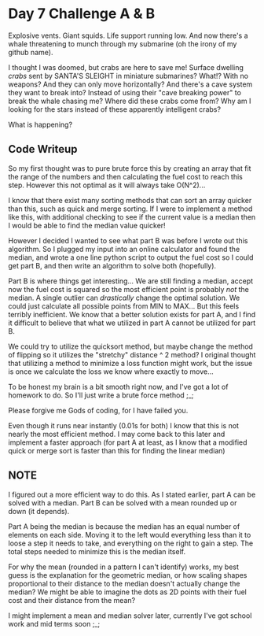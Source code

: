 # Day 7 Challenge A & B

Explosive vents. Giant squids. Life support running low. And now there's a whale threatening to munch through my submarine (oh the irony of my github name).

I thought I was doomed, but crabs are here to save me! Surface dwelling *crabs* sent by SANTA'S SLEIGHT in miniature submarines? What!? With no weapons? And they can only move horizontally? And there's a cave system they want to break into? Instead of using their "cave breaking power" to break the whale chasing me? Where did these crabs come from? Why am I looking for the stars instead of these apparently intelligent crabs?

What is happening?

## **Code Writeup**

So my first thought was to pure brute force this by creating an array that fit the range of the numbers and then calculating the fuel cost to reach this step. However this not optimal as it will always take O(N^2)...

I know that there exist many sorting methods that can sort an array quicker than this, such as quick and merge sorting. If I were to implement a method like this, with additional checking to see if the current value is a median then I would be able to find the median value quicker!

However I decided I wanted to see what part B was before I wrote out this algorithm. So I plugged my input into an online calculator and found the median, and wrote a one line python script to output the fuel cost so I could get part B, and then write an algorithm to solve both (hopefully).

Part B is where things get interesting... We are still finding a median, accept now the fuel cost is squared so the most efficient point is probably *not* the median. A single outlier can *drastically* change the optimal solution. We could just calculate all possible points from MIN to MAX... But this feels terribly inefficient. We know that a better solution exists for part A, and I find it difficult to believe that what we utilized in part A cannot be utilized for part B.

We could try to utilize the quicksort method, but maybe change the method of flipping so it utilizes the "stretchy" distance ^ 2 method? I original thought that utilizing a method to minimize a loss function might work, but the issue is once we calculate the loss we know where exactly to move...

To be honest my brain is a bit smooth right now, and I've got a lot of homework to do. So I'll just write a brute force method ;_;

Please forgive me Gods of coding, for I have failed you.

Even though it runs near instantly (0.01s for both) I know that this is not nearly the most efficient method. I may come back to this later and implement a faster approach (for part A at least, as I know that a modified quick or merge sort is faster than this for finding the linear median)

## **NOTE**

I figured out a more efficient way to do this. As I stated earlier, part A can be solved with a median. Part B can be solved with a mean rounded up or down (it depends).

Part A being the median is because the median has an equal number of elements on each side. Moving it to the left would everything less than it to loose a step it needs to take, and everything on the right to gain a step. The total steps needed to minimize this is the median itself.

For why the mean (rounded in a pattern I can't identify) works, my best guess is the explanation for the geometric median, or how scaling shapes proportional to their distance to the median doesn't actually change the median? We might be able to imagine the dots as 2D points with their fuel cost and their distance from the mean?

I might implement a mean and median solver later, currently I've got school work and mid terms soon ;_;
